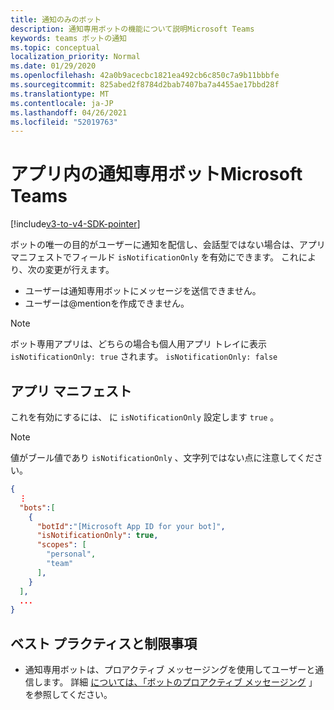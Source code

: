 ```yaml
---
title: 通知のみのボット
description: 通知専用ボットの機能について説明Microsoft Teams
keywords: teams ボットの通知
ms.topic: conceptual
localization_priority: Normal
ms.date: 01/29/2020
ms.openlocfilehash: 42a0b9acecbc1821ea492cb6c850c7a9b11bbbfe
ms.sourcegitcommit: 825abed2f8784d2bab7407ba7a4455ae17bbd28f
ms.translationtype: MT
ms.contentlocale: ja-JP
ms.lasthandoff: 04/26/2021
ms.locfileid: "52019763"
---
```

# <a name="notification-only-bots-in-microsoft-teams"></a>アプリ内の通知専用ボットMicrosoft Teams

[!include[v3-to-v4-SDK-pointer](~/includes/v3-to-v4-pointer-bots.md)]

ボットの唯一の目的がユーザーに通知を配信し、会話型ではない場合は、アプリ マニフェストでフィールド `isNotificationOnly` を有効にできます。 これにより、次の変更が行えます。

* ユーザーは通知専用ボットにメッセージを送信できません。
* ユーザーは@mentionを作成できません。

> [!NOTE]
> ボット専用アプリは、どちらの場合も個人用アプリ トレイに表示 `isNotificationOnly: true` されます。 `isNotificationOnly: false`

## <a name="app-manifest"></a>アプリ マニフェスト

これを有効にするには、 に `isNotificationOnly` 設定します `true` 。

> [!NOTE]
> 値がブール値であり `isNotificationOnly` 、文字列ではない点に注意してください。

```json
{
  ⋮
  "bots":[
    {
      "botId":"[Microsoft App ID for your bot]",
      "isNotificationOnly": true,
      "scopes": [
        "personal",
        "team"
      ],
    }
  ],
  ...
}
```

## <a name="best-practices-and-limitations"></a>ベスト プラクティスと制限事項

* 通知専用ボットは、プロアクティブ メッセージングを使用してユーザーと通信します。 詳細 [については、「ボットのプロアクティブ メッセージング](~/resources/bot-v3/bot-conversations/bots-conv-proactive.md) 」を参照してください。
